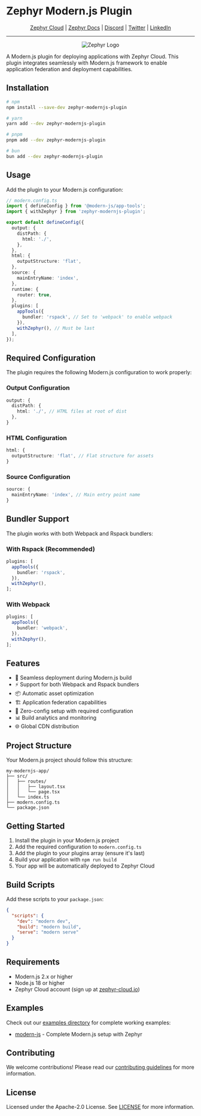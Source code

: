 # Zephyr Modern.js Plugin

<div align="center">

[Zephyr Cloud](https://zephyr-cloud.io) | [Zephyr Docs](https://docs.zephyr-cloud.io) | [Discord](https://zephyr-cloud.io/discord) | [Twitter](https://x.com/ZephyrCloudIO) | [LinkedIn](https://www.linkedin.com/company/zephyr-cloud/)

<hr/>
<img src="https://cdn.prod.website-files.com/669061ee3adb95b628c3acda/66981c766e352fe1f57191e2_Opengraph-zephyr.png" alt="Zephyr Logo" />
</div>

A Modern.js plugin for deploying applications with Zephyr Cloud. This plugin integrates seamlessly with Modern.js framework to enable application federation and deployment capabilities.

## Installation

```bash
# npm
npm install --save-dev zephyr-modernjs-plugin

# yarn
yarn add --dev zephyr-modernjs-plugin

# pnpm
pnpm add --dev zephyr-modernjs-plugin

# bun
bun add --dev zephyr-modernjs-plugin
```

## Usage

Add the plugin to your Modern.js configuration:

```typescript
// modern.config.ts
import { defineConfig } from '@modern-js/app-tools';
import { withZephyr } from 'zephyr-modernjs-plugin';

export default defineConfig({
  output: {
    distPath: {
      html: './',
    },
  },
  html: {
    outputStructure: 'flat',
  },
  source: {
    mainEntryName: 'index',
  },
  runtime: {
    router: true,
  },
  plugins: [
    appTools({
      bundler: 'rspack', // Set to 'webpack' to enable webpack
    }),
    withZephyr(), // Must be last
  ],
});
```

## Required Configuration

The plugin requires the following Modern.js configuration to work properly:

### Output Configuration

```typescript
output: {
  distPath: {
    html: './', // HTML files at root of dist
  },
}
```

### HTML Configuration

```typescript
html: {
  outputStructure: 'flat', // Flat structure for assets
}
```

### Source Configuration

```typescript
source: {
  mainEntryName: 'index', // Main entry point name
}
```

## Bundler Support

The plugin works with both Webpack and Rspack bundlers:

### With Rspack (Recommended)

```typescript
plugins: [
  appTools({
    bundler: 'rspack',
  }),
  withZephyr(),
];
```

### With Webpack

```typescript
plugins: [
  appTools({
    bundler: 'webpack',
  }),
  withZephyr(),
];
```

## Features

- 🚀 Seamless deployment during Modern.js build
- ⚡ Support for both Webpack and Rspack bundlers
- 📦 Automatic asset optimization
- 🏗️ Application federation capabilities
- 🔧 Zero-config setup with required configuration
- 📊 Build analytics and monitoring
- 🌐 Global CDN distribution

## Project Structure

Your Modern.js project should follow this structure:

```
my-modernjs-app/
├── src/
│   ├── routes/
│   │   ├── layout.tsx
│   │   └── page.tsx
│   └── index.ts
├── modern.config.ts
└── package.json
```

## Getting Started

1. Install the plugin in your Modern.js project
2. Add the required configuration to `modern.config.ts`
3. Add the plugin to your plugins array (ensure it's last)
4. Build your application with `npm run build`
5. Your app will be automatically deployed to Zephyr Cloud

## Build Scripts

Add these scripts to your `package.json`:

```json
{
  "scripts": {
    "dev": "modern dev",
    "build": "modern build",
    "serve": "modern serve"
  }
}
```

## Requirements

- Modern.js 2.x or higher
- Node.js 18 or higher
- Zephyr Cloud account (sign up at [zephyr-cloud.io](https://zephyr-cloud.io))

## Examples

Check out our [examples directory](../../examples/) for complete working examples:

- [modern-js](../../examples/modern-js/) - Complete Modern.js setup with Zephyr

## Contributing

We welcome contributions! Please read our [contributing guidelines](../../CONTRIBUTING.md) for more information.

## License

Licensed under the Apache-2.0 License. See [LICENSE](LICENSE) for more information.

